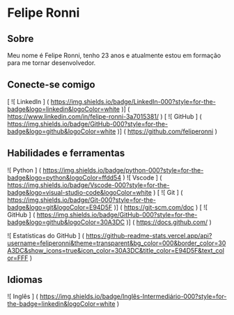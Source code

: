 # Felipe Ronni

## Sobre
Meu nome é Felipe Ronni, tenho 23 anos e atualmente estou em formação para me tornar desenvolvedor.

## Conecte-se comigo
[ ![ LinkedIn ] ( https://img.shields.io/badge/LinkedIn-000?style=for-the-badge&logo=linkedin&logoColor=white )] ( https://www.linkedin.com/in/felipe-ronni-3a7015381/ )
[ ![ GitHub ] ( https://img.shields.io/badge/GitHub-000?style=for-the-badge&logo=github&logoColor=white )] ( https://github.com/feliperonni )

## Habilidades e ferramentas
![ Python ] ( https://img.shields.io/badge/python-000?style=for-the-badge&logo=python&logoColor=ffdd54 )
![ Vscode ] ( https://img.shields.io/badge/Vscode-000?style=for-the-badge&logo=visual-studio-code&logoColor=white )
[ ![ Git ] ( https://img.shields.io/badge/Git-000?style=for-the-badge&logo=git&logoColor=E94D5F )] ( https://git-scm.com/doc )
[ ![ GitHub ] ( https://img.shields.io/badge/GitHub-000?style=for-the-badge&logo=github&logoColor=30A3DC )] ( https://docs.github.com/ )

![ Estatísticas do GitHub ] ( https://github-readme-stats.vercel.app/api?username=feliperonni&theme=transparent&bg_color=000&border_color=30A3DC&show_icons=true&icon_color=30A3DC&title_color=E94D5F&text_color=FFF )


## Idiomas
![ Inglês ] ( https://img.shields.io/badge/Inglês-Intermediário-000?style=for-the-badge=linkedin&logoColor=white )
